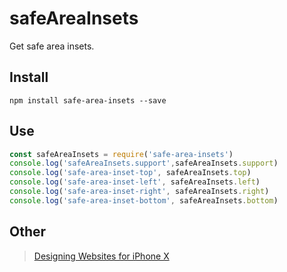 # safeAreaInsets
Get safe area insets.

## Install
```
npm install safe-area-insets --save
```

## Use
```js
const safeAreaInsets = require('safe-area-insets')
console.log('safeAreaInsets.support',safeAreaInsets.support)
console.log('safe-area-inset-top', safeAreaInsets.top)
console.log('safe-area-inset-left', safeAreaInsets.left)
console.log('safe-area-inset-right', safeAreaInsets.right)
console.log('safe-area-inset-bottom', safeAreaInsets.bottom)
```

## Other
>[Designing Websites for iPhone X](https://webkit.org/blog/7929/designing-websites-for-iphone-x/)